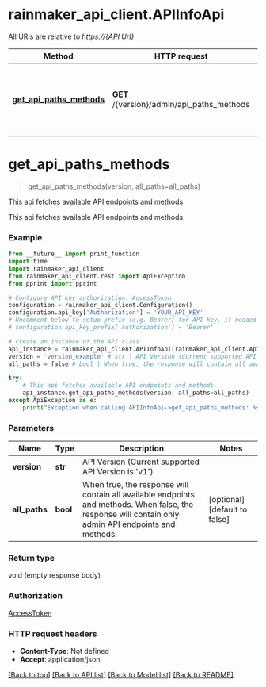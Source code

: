 # rainmaker_api_client.APIInfoApi

All URIs are relative to *https://{API Url}*

Method | HTTP request | Description
------------- | ------------- | -------------
[**get_api_paths_methods**](APIInfoApi.md#get_api_paths_methods) | **GET** /{version}/admin/api_paths_methods | This api fetches available API endpoints and methods.

# **get_api_paths_methods**
> get_api_paths_methods(version, all_paths=all_paths)

This api fetches available API endpoints and methods.

This api fetches available API endpoints and methods.

### Example
```python
from __future__ import print_function
import time
import rainmaker_api_client
from rainmaker_api_client.rest import ApiException
from pprint import pprint

# Configure API key authorization: AccessToken
configuration = rainmaker_api_client.Configuration()
configuration.api_key['Authorization'] = 'YOUR_API_KEY'
# Uncomment below to setup prefix (e.g. Bearer) for API key, if needed
# configuration.api_key_prefix['Authorization'] = 'Bearer'

# create an instance of the API class
api_instance = rainmaker_api_client.APIInfoApi(rainmaker_api_client.ApiClient(configuration))
version = 'version_example' # str | API Version (Current supported API Version is 'v1')
all_paths = false # bool | When true, the response will contain all available endpoints and methods. When false, the response will contain only admin API endpoints and methods. (optional) (default to false)

try:
    # This api fetches available API endpoints and methods.
    api_instance.get_api_paths_methods(version, all_paths=all_paths)
except ApiException as e:
    print("Exception when calling APIInfoApi->get_api_paths_methods: %s\n" % e)
```

### Parameters

Name | Type | Description  | Notes
------------- | ------------- | ------------- | -------------
 **version** | **str**| API Version (Current supported API Version is &#x27;v1&#x27;) | 
 **all_paths** | **bool**| When true, the response will contain all available endpoints and methods. When false, the response will contain only admin API endpoints and methods. | [optional] [default to false]

### Return type

void (empty response body)

### Authorization

[AccessToken](../README.md#AccessToken)

### HTTP request headers

 - **Content-Type**: Not defined
 - **Accept**: application/json

[[Back to top]](#) [[Back to API list]](../README.md#documentation-for-api-endpoints) [[Back to Model list]](../README.md#documentation-for-models) [[Back to README]](../README.md)


